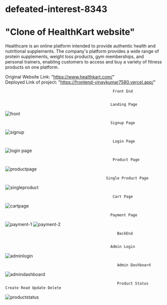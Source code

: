 # defeated-interest-8343
# "Clone of HealthKart website"
Healthcare is an online platform intended to provide authentic health and nutritional supplements. The company's platform provides a wide range of protein supplements, weight loss products, gym memberships, and personal trainers, enabling customers to access and buy a variety of fitness products on one platform.

Original Website Link: "https://www.healthkart.com/"
</br>
Deployed Link of project: "https://frontend-vinaykumar7580.vercel.app/"
                                                        
                                                    Front End     

                                                    
                                                   Landing Page
                                     
![front](https://github.com/bharat24862486/defeated-interest-8343/assets/102684173/58b58b0a-485f-4411-9218-8ef0fd72d27c)


                                                   Signup Page
                                                   
![signup](https://github.com/bharat24862486/defeated-interest-8343/assets/102684173/ed790a01-ea2d-453a-84b7-69e115efe4ef)


                                                    Login Page
                                                    
 ![login page](https://github.com/bharat24862486/defeated-interest-8343/assets/102684173/40eb67e0-1aea-49d3-9a8c-9edb4f41c4cb)
                                                   
                                                   
                                                    Product Page
                                                    
![productpage](https://github.com/bharat24862486/defeated-interest-8343/assets/102684173/b5e0d8e0-2632-4f7b-8e5d-a66f0dafd365)

                                                 Single Product Page
                                                 
![singleproduct](https://github.com/bharat24862486/defeated-interest-8343/assets/102684173/b9fa0c36-9526-4d50-a05d-8831795113e6)
                                                 
                                                    Cart Page
                                                    
![cartpage](https://github.com/bharat24862486/defeated-interest-8343/assets/102684173/61da7327-ed0c-46f7-a458-80fec90102a8)


                                                   Payment Page
                                                   
![payment-1](https://github.com/bharat24862486/defeated-interest-8343/assets/102684173/5d8a8e71-018f-4dfa-b056-92235dd007c2)
![payment-2](https://github.com/bharat24862486/defeated-interest-8343/assets/102684173/b3ed4a47-5396-4b99-941d-60753d89fb6e)

                                                      BackEnd
                                                      
                                                      
                                                   Admin Login
                                                   
![adminlogin](https://github.com/bharat24862486/defeated-interest-8343/assets/102684173/dbd6242f-bab8-45b8-818f-14dffac5713e)


                                                      Admin Dashboard
                                                      
 ![admindashboard](https://github.com/bharat24862486/defeated-interest-8343/assets/102684173/9c9e7056-4fa1-4672-bb04-96ad7c2d5638)
 
                                                      Product Status Create Read Update Delete
                                                      
                                                      
![productstatus](https://github.com/bharat24862486/defeated-interest-8343/assets/102684173/049e2ca9-ee70-49cd-a639-e7d321a361e7)
                                                     







                                                   






                                                    
